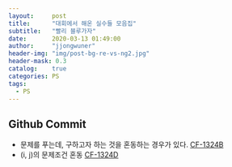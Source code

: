 ```yaml
---
layout:     post
title:      "대회에서 해온 실수들 모음집"
subtitle:   "빨리 블루가자"
date:       2020-03-13 01:49:00
author:     "jjongwuner"
header-img: "img/post-bg-re-vs-ng2.jpg"
header-mask: 0.3
catalog:    true
categories: PS
tags:
  - PS
---
```


## Github Commit
- 문제를 푸는데, 구하고자 하는 것을 혼동하는 경우가 있다. [CF-1324B](https://github.com/jongwuner/ps-study/blob/master/exercise/Codeforce/1324D.cpp)
- (i, j)의 문제조건 혼동 [CF-1324D](https://github.com/jongwuner/ps-study/blob/master/exercise/Codeforce/1324D.cpp)